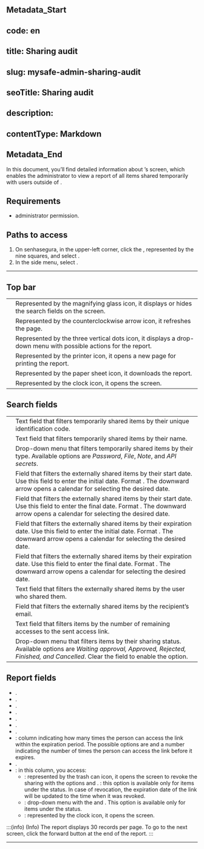 ## Metadata_Start 
## code: en
## title: Sharing audit 
## slug: mysafe-admin-sharing-audit 
## seoTitle: Sharing audit 
## description:  
## contentType: Markdown 
## Metadata_End
In this document, you’ll find detailed information about ’s  screen, which enables the administrator to view a report of all items shared temporarily with users outside of .

## Requirements
-  administrator permission.

## Paths to access
1. On senhasegura, in the upper-left corner, click the , represented by the nine squares, and select .
2. In the side menu, select .

---

## Top bar

| | |
|-----|-----|
|   | Represented by the magnifying glass icon, it displays or hides the search fields on the screen.|
| | Represented by the counterclockwise arrow icon, it refreshes the page.|
|   | Represented by the three vertical dots icon, it displays a drop-down menu with possible actions for the report. |
| | Represented by the printer icon, it opens a new page for printing the report.|
| | Represented by the paper sheet icon, it downloads the report.|
|  | Represented by the clock icon, it opens the  screen.|

## Search fields

| | |
|------|-----|
| | Text field that filters temporarily shared items by their unique identification code.|
| | Text field that filters temporarily shared items by their name.|
| | Drop-down menu that filters temporarily shared items by their type. Available options are *Password*, *File*, *Note*, and *API secrets*. |
| | Field that filters the externally shared items by their start date. Use this field to enter the initial date. Format . The downward arrow opens a calendar for selecting the desired date. |
| | Field that filters the externally shared items by their start date. Use this field to enter the final date. Format . The downward arrow opens a calendar for selecting the desired date. |
| | Field that filters the externally shared items by their expiration date. Use this field to enter the initial date. Format . The downward arrow opens a calendar for selecting the desired date. |
| | Field that filters the externally shared items by their expiration date. Use this field to enter the final date. Format . The downward arrow opens a calendar for selecting the desired date. |
| | Text field that filters the externally shared items by the  user who shared them.|
| | Field that filters the externally shared items by the recipient’s email.|
|  | Text field that filters items by the number of remaining accesses to the sent access link.|
| | Drop-down menu that filters items by their sharing status. Available options are *Waiting approval, Approved, Rejected, Finished, and Cancelled*. Clear the field to enable the  option. |

## Report fields

- .
- .
- .
- .
- .
- .
- .
- : column indicating how many times the person can access the link within the expiration period. The possible options are  and a number indicating the number of times the person can access the link before it expires.
- .
- : in this column, you access:
  - : represented by the trash can icon, it opens the  screen to revoke the sharing with the options  and . 
: this option is available only for items under the  status. In case of revocation, the expiration date of the link will be updated to the time when it was revoked.
  - : drop-down menu with the  and . This option is available only for items under the  status.
  - : represented by the clock icon, it opens the  screen.

:::(info) (Info)
The report displays 30 records per page. To go to the next screen, click the forward button at the end of the report.
:::

---